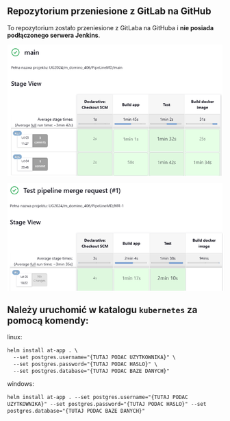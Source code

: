 ## Repozytorium przeniesione z GitLab na GitHub

To repozytorium zostało przeniesione z GitLaba na GitHuba i **nie posiada podłączonego serwera Jenkins**.

![Main branch commit success](readme-imgs/main-success.png)

![Merge Request commit success](readme-imgs/mr-success.png)

## Należy uruchomić w katalogu `kubernetes` za pomocą komendy:

linux:
```
helm install at-app . \
  --set postgres.username="{TUTAJ PODAC UZYTKOWNIKA}" \
  --set postgres.password="{TUTAJ PODAC HASLO}" \
  --set postgres.database="{TUTAJ PODAC BAZE DANYCH}"
```

windows:
```
helm install at-app . --set postgres.username="{TUTAJ PODAC UZYTKOWNIKA}" --set postgres.password="{TUTAJ PODAC HASLO}" --set postgres.database="{TUTAJ PODAC BAZE DANYCH}"
```